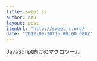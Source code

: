 ```yaml
---
title: sweet.js
author: azu
layout: post
itemUrl: 'http://sweetjs.org/'
date: '2012-09-30T15:00:00.000Z'
---
```

JavaScript向けのマクロツール
